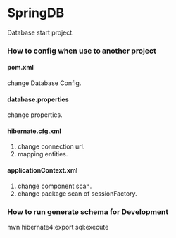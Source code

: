 <h1>SpringDB</h1>
<p>Database start project.</p>

<h3>How to config when use to another project</h3>
<h4>pom.xml</h4>
<p>change Database Config.<p>

<h4>database.properties</h4>
<p>change properties.</p>

<h4>hibernate.cfg.xml</h4>
<ol>
   <li>change connection url.</li>
   <li>mapping entities.</li>
</ol>

<h4>applicationContext.xml</h4>
<ol>
   <li>change component scan.</li>
   <li>change package scan of sessionFactory.</li>
</ol>


<h3>How to run generate schema for Development</h3>
<p>mvn hibernate4:export sql:execute</p> 